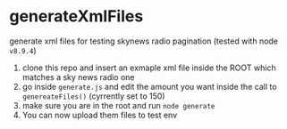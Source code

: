 # generateXmlFiles
generate xml files for testing skynews radio pagination (tested with node `v8.9.4`)

1) clone this repo and insert an exmaple xml file inside the ROOT which matches a sky news radio one
2) go inside `generate.js` and edit the amount you want inside the call to `genereateFiles()` (cyrrently set to 150) 
4) make sure you are in the root and run `node generate`
5) You can now upload them files to test env
